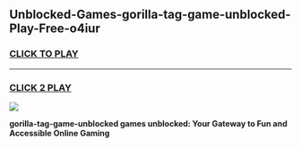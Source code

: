 
## Unblocked-Games-gorilla-tag-game-unblocked-Play-Free-o4iur
<h3>
<a href="https://premium76.site?title=gorilla-tag-game-unblocked&ref=20A">CLICK TO PLAY</a></h3>
<hr>

<h3>
<a href="https://premium76.site?title=gorilla-tag-game-unblocked&ref=20A">CLICK 2 PLAY</a>
  
</h3>

<a href="https://premium76.site?title=gorilla-tag-game-unblocked&ref=20A"><img src="https://clearcache.store/games.png"></a>


**gorilla-tag-game-unblocked games unblocked: Your Gateway to Fun and Accessible Online Gaming**
